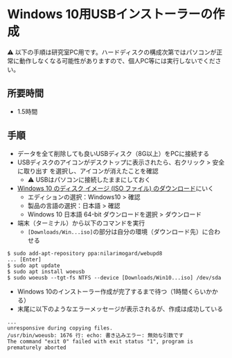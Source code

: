 # Windows 10用USBインストーラーの作成

:warning: 以下の手順は研究室PC用です。ハードディスクの構成次第ではパソコンが正常に動作しなくなる可能性がありますので、個人PC等には実行しないでください。

## 所要時間

- 1.5時間

## 手順

- データを全て削除しても良いUSBディスク（8G以上）をPCに接続する
- USBディスクのアイコンがデスクトップに表示されたら、右クリック > 安全に取り出す を選択し、アイコンが消えたことを確認
  - :warning: USBはパソコンに接続したままにしておく
- [Windows 10 のディスク イメージ (ISO ファイル) のダウンロード](https://www.microsoft.com/ja-jp/software-download/windows10ISO)にいく
  - エディションの選択：Windows10 > 確認
  - 製品の言語の選択：日本語 > 確認
  - Windows 10 日本語 64-bit ダウンロードを選択 > ダウンロード
- 端末（ターミナル）から以下のコマンドを実行
  - `[Downloads/Win...iso]`の部分は自分の環境（ダウンロード先）に合わせる
```
$ sudo add-apt-repository ppa:nilarimogard/webupd8
... [Enter]
$ sudo apt update
$ sudo apt install woeusb
$ sudo woeusb --tgt-fs NTFS --device [Downloads/Win10...iso] /dev/sda
```
- Windows 10のインストーラー作成が完了するまで待つ（1時間くらいかかる）
- 末尾に以下のようなエラーメッセージが表示されるが、作成は成功している
```
...
unresponsive during copying files.
/usr/bin/woeusb: 1676 行: echo: 書き込みエラー: 無効な引数です
The command "exit 0" failed with exit status "1", program is prematurely aborted
```
